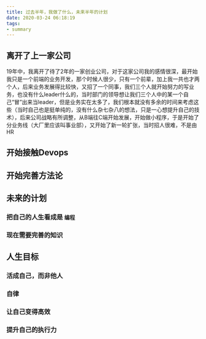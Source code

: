 ```yaml
---
title: 过去半年，我做了什么，未来半年的计划
date: 2020-03-24 06:18:19
tags:
- summary
---
```


## 离开了上一家公司
  19年中，我离开了待了2年的一家创业公司，对于这家公司我的感情很深，最开始我只是一个前端的业务开发，那个时候人很少，只有一个前辈，加上我一共也才两个人，后来业务发展得比较快，又招了一个同事，我们三个人就开始努力的写业务，也没有什么leader什么的，当时部门的领导想让我们三个人中的某一个自己“冒”出来当leader，但是业务实在太多了，我们根本就没有多余的时间来考虑这些（当时自己也是挺单纯的，没有什么杂七杂八的想法，只是一心想提升自己的技术），后来公司战略有所调整，从B端往C端开始发展，开始做小程序，于是开始了分业务线（大厂里应该叫事业部），又开始了新一轮扩张，当时招人很难，不是由HR

## 开始接触Devops

## 开始完善方法论

## 未来的计划
### 把自己的人生看成是 `编程`
### 现在需要完善的知识

## 人生目标
### 活成自己，而非他人
### 自律
### 让自己变得高效
### 提升自己的执行力

<!--stackedit_data:
eyJoaXN0b3J5IjpbNzE0NTg5NTVdfQ==
-->